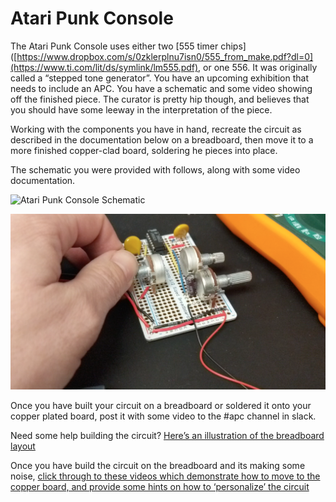 # Atari Punk Console

The Atari Punk Console uses either two [555 timer chips]([https://www.dropbox.com/s/0zklerplnu7isn0/555_from_make.pdf?dl=0](https://www.ti.com/lit/ds/symlink/lm555.pdf), or one 556. It was originally called a “stepped tone generator”. You have an upcoming exhibition that needs to include an APC. You have a schematic and some video showing off the finished piece. The curator is pretty hip though, and believes that you should have some leeway in the interpretation of the piece.

Working with the components you have in hand, recreate the circuit as described in the documentation below on a breadboard, then move it to a more finished copper-clad board, soldering he pieces into place.

The schematic you were provided with follows, along with some video documentation.

![Atari Punk Console Schematic](https://tbm.idm.hosting.nyu.edu/wp-content/uploads/2021/01/Screen-Shot-2021-01-16-at-6.40.33-PM.png)

[![Atari Punk Console Video](apc-video-still.png)](https://tbm.idm.hosting.nyu.edu/wp-content/uploads/2021/01/PXL_20210116_204450568.mp4)

Once you have built your circuit on a breadboard or soldered it onto your copper plated board, post it with some video to the #apc channel in slack.

Need some help building the circuit? [Here’s an illustration of the breadboard layout](https://tbm.idm.hosting.nyu.edu/wp-content/uploads/2021/01/APC.png)

Once you have build the circuit on the breadboard and its making some noise, [click through to these videos which demonstrate how to move to the copper board, and provide some hints on how to ‘personalize’ the circuit](https://vimeo.com/showcase/8018678)
